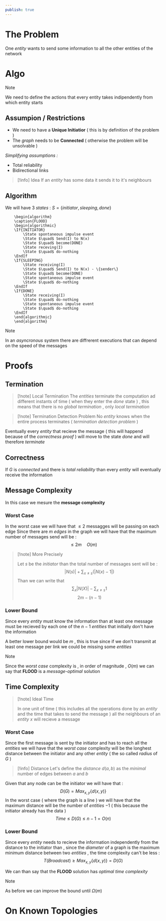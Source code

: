 ```yaml
---
publish: true
---
```

# The Problem

One *entity* wants to send some information to all the other entities of the network 
# Algo

>[!note] 
>We need to define the actions that every entity takes indipendently from which entity starts
## Assumpion / Restrictions

+ We need to have a **Unique Initiatior** ( this is by definition of the problem )
+ The *graph* needs to be **Connected** ( otherwise the problem will be unsolvable )

*Simplifying assumptions :*
+ Total reliability
+ Bidirectional links

>[!info] Idea
>If an *entity* has some data it sends it to it's neighbours
## Algorithm

We will have 3 *states* : $S=\{initiator,sleeping,done\}$ 

```pseudo
	\begin{algorithm}
	\caption{FLOOD}
	\begin{algorithmic}
	\If{INITIATOR}
		\State spontaneous impulse event
		\State $\quad$ Send(I) to N(x)
		\State $\quad$ become(DONE)
		\State receving(I)
		\State $\quad$ do-nothing
    \EndIf
    \If{SLEEPING}
	    \State receiving(I)
	    \State $\quad$ Send(I) to N(x) - \{sender\}
	    \State $\quad$ become(DONE)
		\State spontaneous impulse event
		\State $\quad$ do-nothing
    \EndIf
    \If{DONE}
		\State receiving(I)
	    \State $\quad$ do-nothing
		\State spontaneous impulse event
		\State $\quad$ do-nothing
    \EndIf
	\end{algorithmic}
	\end{algorithm}
```

>[!note] 
>In an *asyncronous* system there are diffrerent executions that can depend on the speed of the messages

# Proofs

## Termination

>[!note] Local Termination
>The *entities* terminate the computation ad different instants of time ( when they enter the *done* state ) , this means that there is no *global termination* , only *local termination*

>[!note] Termination Detection Problem
>No *entity* knows when the entire process terminates ( *termination detection problem* )

Eventually every *entity* that recieve the message ( this will happend because of the *correctness proof* ) will move to the state *done* and will therefore *terminate*
## Correctness

If $G$ is *connected* and there is *total reliability* than every *entity* will eventually receive the information
## Message Complexity

In this case we mesure the **message complexity**  
### Worst Case

In the worst case we will have that $\leq 2$ messagges will be passing on each edge 
Since there are $m$ *edges* in the graph we will have that the maximum number of messages send will be : 
$$\leq 2 m \quad O(m)$$
>[!note] More Precisely
>
>Let $s$ be the *initiator* than the total number of messages sent will be : 
>$$|N(s)| + \sum_{x\neq s}(|N(x)-1|)$$
>Than we can write that 
>$$\sum_x |N(X)| - \sum_{x \neq s} 1$$
>$$2m - (n-1)$$
>
### Lower Bound

Since every *entity* must know the information than at least one message must be recieved by each one of the $n-1$ *entities* that initially don't have the information

A better lower bound would be $m$ , this is true since if we don't transmit at least one message per link we could be missing some *entities*

>[!note] 
Since the *worst case* complexity is , in order of magnitude , $O(m)$ we can say that **FLOOD** is a *message-optimal* solution

## Time Complexity

>[!note] Ideal Time
>
>In one unit of time ( this includes all the operations done by an *entity* and the time that takes to send the message ) all the neighbours of an *entity* $x$ will recieve a message 

### Worst Case

Since the first message is sent by the initiator and has to reach all the *entities* we will have that the *worst case* complexity will be the longhest distance between the initiator and any other *entity* ( the so called *radius* of $G$ )

>[!info] Distance
>Let's define the *distance* $d(a,b)$ as the *minimal* number of edges between $a$ and $b$ 

Given that any node can be the initiator we will have that : 
$$D(G) = Max_{x,y}\{ d(x,y)\}$$
In the worst case ( where the graph is a line ) we will have that the maximum distance will be the number of *entities* $-1$ ( this because the initiator already has the data )
$$Time \leq D(G) \leq n -1 = O(n)$$
### Lower Bound

Since every *entity* needs to recieve the information independently from the distance to the initiator than , since the *diameter* of a graph is the maximum minimum distance between two *entities* , the time complexity can't be less :
$$T(Broadcast) \geq Max_{x,y}\{d(x,y)\} = D(G)$$

We can than say that the **FLOOD** solution has *optimal time complexity*

>[!note] 
>As before we can improve the bound until $\Omega(m)$ 
# On Known Topologies


